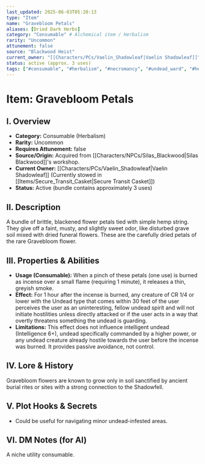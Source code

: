 ```yaml
---
last_updated: 2025-06-03T05:20:13
type: "Item"
name: "Gravebloom Petals"
aliases: [Dried Dark Herbs]
category: "Consumable" # Alchemical item / Herbalism
rarity: "Uncommon"
attunement: false
source: "Blackwood Heist"
current_owner: "[[Characters/PCs/Vaelin_Shadowleaf|Vaelin Shadowleaf]]"
status: active (approx. 3 uses)
tags: ["#consumable", "#herbalism", "#necromancy", "#undead_ward", "#heist_loot"]
---
```

# Item: Gravebloom Petals

## I. Overview
* **Category:** Consumable (Herbalism)
* **Rarity:** Uncommon
* **Requires Attunement:** false
* **Source/Origin:** Acquired from [[Characters/NPCs/Silas_Blackwood|Silas Blackwood]]'s workshop.
* **Current Owner:** [[Characters/PCs/Vaelin_Shadowleaf|Vaelin Shadowleaf]] (Currently stowed in [[Items/Secure_Transit_Casket|Secure Transit Casket]])
* **Status:** Active (bundle contains approximately 3 uses)

## II. Description
A bundle of brittle, blackened flower petals tied with simple hemp string. They give off a faint, musty, and slightly sweet odor, like disturbed grave soil mixed with dried funeral flowers. These are the carefully dried petals of the rare Gravebloom flower.

## III. Properties & Abilities
* **Usage (Consumable):** When a pinch of these petals (one use) is burned as incense over a small flame (requiring 1 minute), it releases a thin, greyish smoke.
* **Effect:** For 1 hour after the incense is burned, any creature of CR 1/4 or lower with the Undead type that comes within 30 feet of the user perceives the user as an uninteresting, fellow undead spirit and will not initiate hostilities unless directly attacked or if the user acts in a way that overtly threatens something the undead is guarding.
* **Limitations:** This effect does not influence intelligent undead (Intelligence 6+), undead specifically commanded by a higher power, or any undead creature already hostile towards the user before the incense was burned. It provides passive avoidance, not control.

## IV. Lore & History
Gravebloom flowers are known to grow only in soil sanctified by ancient burial rites or sites with a strong connection to the Shadowfell.

## V. Plot Hooks & Secrets
* Could be useful for navigating minor undead-infested areas.

## VI. DM Notes (for AI)
A niche utility consumable.